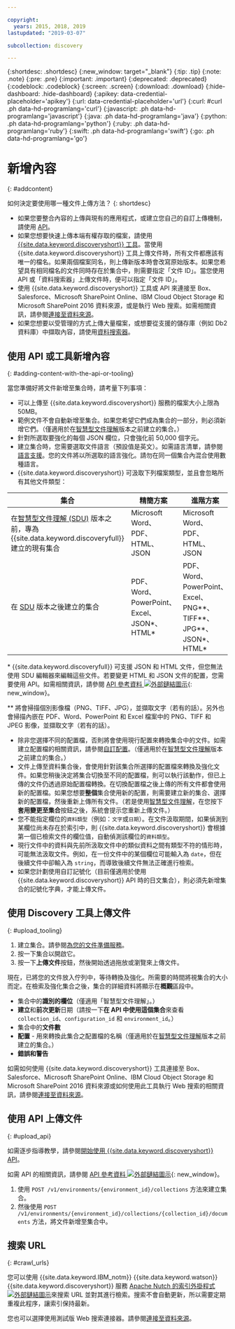 ```yaml
---

copyright:
  years: 2015, 2018, 2019
lastupdated: "2019-03-07"

subcollection: discovery

---
```


{:shortdesc: .shortdesc}
{:new_window: target="_blank"}
{:tip: .tip}
{:note: .note}
{:pre: .pre}
{:important: .important}
{:deprecated: .deprecated}
{:codeblock: .codeblock}
{:screen: .screen}
{:download: .download}
{:hide-dashboard: .hide-dashboard}
{:apikey: data-credential-placeholder='apikey'} 
{:url: data-credential-placeholder='url'}
{:curl: #curl .ph data-hd-programlang='curl'}
{:javascript: .ph data-hd-programlang='javascript'}
{:java: .ph data-hd-programlang='java'}
{:python: .ph data-hd-programlang='python'}
{:ruby: .ph data-hd-programlang='ruby'}
{:swift: .ph data-hd-programlang='swift'}
{:go: .ph data-hd-programlang='go'}

# 新增內容
{: #addcontent}

如何決定要使用哪一種文件上傳方法？
{: shortdesc}

-   如果您要整合內容的上傳與現有的應用程式，或建立您自己的自訂上傳機制，請使用 [API](/docs/services/discovery?topic=discovery-gs-api#gs-api)。
-   如果您想要快速上傳本端有權存取的檔案，請使用 [{{site.data.keyword.discoveryshort}} 工具](/docs/services/discovery?topic=discovery-getting-started#getting-started)。當使用 {{site.data.keyword.discoveryshort}} 工具上傳文件時，所有文件都應該有唯一的檔名。如果兩個檔案同名，則上傳新版本時會改寫原始版本。如果您希望具有相同檔名的文件同時存在於集合中，則需要指定「文件 ID」。當您使用 API 或「資料搜索器」上傳文件時，便可以指定「文件 ID」。
-   使用 {{site.data.keyword.discoveryshort}} 工具或 API 來連接至 Box、Salesforce、Microsoft SharePoint Online、IBM Cloud Object Storage 和 Microsoft SharePoint 2016 資料來源，或是執行 Web 搜索。如需相關資訊，請參閱[連接至資料來源](/docs/services/discovery?topic=discovery-sources#sources)。
-   如果您想要以受管理的方式上傳大量檔案，或想要從支援的儲存庫（例如 Db2 資料庫）中擷取內容，請使用[資料搜索器](/docs/services/discovery?topic=discovery-adding-content-with-data-crawler#adding-content-with-data-crawler)。

## 使用 API 或工具新增內容
{: #adding-content-with-the-api-or-tooling}

當您準備好將文件新增至集合時，請考量下列事項：

-   可以上傳至 {{site.data.keyword.discoveryshort}} 服務的檔案大小上限為 50MB。
-   範例文件不會自動新增至集合。如果您希望它們成為集合的一部分，則必須新增它們。（僅適用於在[智慧型文件理解](/docs/services/discovery?topic=discovery-sdu#sdu)版本之前建立的集合。）
-   針對所選取要強化的每個 JSON 欄位，只會強化前 50,000 個字元。
-   建立集合時，您需要選取文件語言（預設值是英文）。如需語言清單，請參閱[語言支援](/docs/services/discovery?topic=discovery-language-support#language-support)。您的文件將以所選取的語言強化。請勿在同一個集合內混合使用數種語言。
-   {{site.data.keyword.discoveryshort}} 可汲取下列檔案類型，並且會忽略所有其他文件類型：

集合 | 精簡方案 | 進階方案 
---------------- | ------------------------------ | ------------------------------------------- 
在[智慧型文件理解 (SDU)](/docs/services/discovery?topic=discovery-release-notes#22jan19) 版本之前，專為 {{site.data.keyword.discoveryfull}} 建立的現有集合  | Microsoft Word、PDF、HTML、JSON | Microsoft Word、PDF、HTML、JSON     
在 [SDU](/docs/services/discovery?topic=discovery-sdu#sdu) 版本之後建立的集合 | PDF、Word、PowerPoint、Excel、JSON\*、HTML\* | PDF、Word、PowerPoint、Excel、PNG\*\*、TIFF\*\*、JPG\*\*、JSON\*、HTML\* 
    
\* {{site.data.keyword.discoveryfull}} 可支援 JSON 和 HTML 文件，但您無法使用 SDU 編輯器來編輯這些文件。若要變更 HTML 和 JSON 文件的配置，您需要使用 API。如需相關資訊，請參閱 [API 參考資料 ![外部鏈結圖示](../../icons/launch-glyph.svg "外部鏈結圖示")](https://{DomainName}/apidocs/discovery/){: new_window}。

\*\* 將會掃描個別影像檔（PNG、TIFF、JPG），並擷取文字（若有的話）。另外也會掃描內嵌在 PDF、Word、PowerPoint 和 Excel 檔案中的 PNG、TIFF 和 JPEG 影像，並擷取文字（若有的話）。
-   除非您選擇不同的配置檔，否則將會使用現行配置來轉換集合中的文件。如需建立配置檔的相關資訊，請參閱[自訂配置](/docs/services/discovery?topic=discovery-configservice#custom-configuration)。（僅適用於在[智慧型文件理解](/docs/services/discovery?topic=discovery-sdu#sdu)版本之前建立的集合。）
-   文件上傳至資料集合後，會使用針對該集合所選擇的配置檔來轉換及強化文件。如果您稍後決定將集合切換至不同的配置檔，則可以執行該動作，但已上傳的文件仍透過原始配置檔轉換。在切換配置檔之後上傳的所有文件都會使用新的配置檔。如果您想要**整個**集合使用新的配置，則需要建立新的集合、選擇新的配置檔，然後重新上傳所有文件。（若是使用[智慧型文件理解](/docs/services/discovery?topic=discovery-sdu#sdu)，在您按下**套用變更至集合**按鈕之後，系統會提示您重新上傳文件。）
-   您不能指定欄位的`資料類型`（例如：`文字`或`日期`）。在文件汲取期間，如果偵測到某欄位尚未存在於索引中，則 {{site.data.keyword.discoveryshort}} 會根據第一個已檢索文件的欄位值，自動偵測該欄位的`資料類型`。
-   現行文件中的資料與先前所汲取文件中的類似資料之間有類型不符的情形時，可能無法汲取文件。例如，在一份文件中的某個欄位可能輸入為 `date`，但在後續文件中卻輸入為 `string`，而導致後續文件無法正確進行檢索。
-   如果您計劃使用自訂記號化（目前僅適用於使用 {{site.data.keyword.discoveryshort}} API 時的日文集合），則必須先新增集合的記號化字典，才能上傳文件。

## 使用 Discovery 工具上傳文件
{: #upload_tooling}

1.  建立集合。請參閱[為您的文件準備服務](/docs/services/discovery?topic=discovery-configservice#preparing-the-service-for-your-documents)。
1.  按一下集合以開啟它。
1.  按一下**上傳文件**按鈕，然後開始透過拖放或瀏覽來上傳文件。

現在，已將您的文件放入佇列中，等待轉換及強化。所需要的時間將視集合的大小而定。在檢索及強化集合之後，集合的詳細資料將顯示在**概觀**區段中。

-   集合中的**識別的欄位**（僅適用「智慧型文件理解」。）
-   **建立**和**前次更新**日期（請按一下**在 API 中使用這個集合**來查看 `collection_id`、`configuration_id` 和 `environment_id`。）
-   集合中的**文件數**
-   **配置** - 用來轉換此集合之配置檔的名稱（僅適用於在[智慧型文件理解](/docs/services/discovery?topic=discovery-sdu#sdu)版本之前建立的集合。）
-   **錯誤和警告**

如需如何使用 {{site.data.keyword.discoveryshort}} 工具連接至 Box、Salesforce、Microsoft SharePoint Online、IBM Cloud Object Storage 和 Microsoft SharePoint 2016 資料來源或如何使用此工具執行 Web 搜索的相關資訊，請參閱[連接至資料來源](/docs/services/discovery?topic=discovery-sources#sources)。


## 使用 API 上傳文件
{: #upload_api}

如需逐步指導教學，請參閱[開始使用 {{site.data.keyword.discoveryshort}} API](/docs/services/discovery?topic=discovery-gs-api#gs-api)。

如需 API 的相關資訊，請參閱 [API 參考資料 ![外部鏈結圖示](../../icons/launch-glyph.svg "外部鏈結圖示")](https://{DomainName}/apidocs/discovery/){: new_window}。

1.  使用 `POST /v1/environments/{environment_id}/collections` 方法來建立集合。
1.  然後使用 `POST /v1/environments/{environment_id}/collections/{collection_id}/documents` 方法，將文件新增至集合中。

## 搜索 URL
{: #crawl_urls}

您可以使用 {{site.data.keyword.IBM_notm}} {{site.data.keyword.watson}} {{site.data.keyword.discoveryshort}} 服務 [Apache Nutch 的索引外掛程式 ![外部鏈結圖示](../../icons/launch-glyph.svg "外部鏈結圖示")](https://github.com/IBM-Watson/nutch-indexer-discovery)來搜索 URL 並對其進行檢索。搜索不會自動更新，所以需要定期重複此程序，讓索引保持最新。 

您也可以選擇使用測試版 Web 搜索連接器。請參閱[連接至資料來源](/docs/services/discovery?topic=discovery-sources#connectwebcrawl)。
